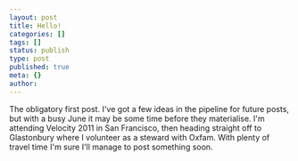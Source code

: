 ```yaml
---
layout: post
title: Hello!
categories: []
tags: []
status: publish
type: post
published: true
meta: {}
author:
---
```


The obligatory first post. I've got a few ideas in the pipeline for future posts, but with a busy June it may be some time before they materialise. I'm attending Velocity 2011 in San Francisco, then heading straight off to Glastonbury where I volunteer as a steward with Oxfam. With plenty of travel time I'm sure I'll manage to post something soon.
